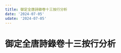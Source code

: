 ```yaml
---
title: 御定全唐詩錄卷十三按行分析
date: '2024-07-05'
udate: '2024-07-05'
---
```

# 御定全唐詩錄卷十三按行分析

<LinePage :list="lines" :chapternum="13" />

<script setup>
const chapter = '卷十三';
import lines from '/data/qtsl/卷十三/lines.json'
</script>
